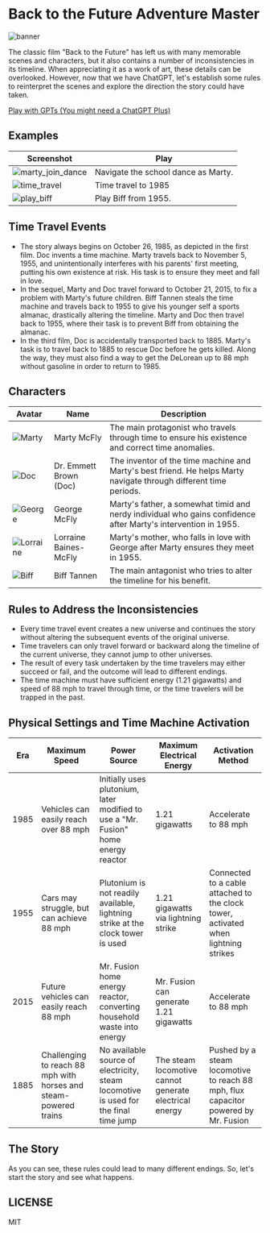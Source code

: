 # Back to the Future Adventure Master

![banner](./resources/images/banner.webp)

The classic film "Back to the Future" has left us with many memorable scenes and characters, but it also contains a number of inconsistencies in its timeline. When appreciating it as a work of art, these details can be overlooked. However, now that we have ChatGPT, let's establish some rules to reinterpret the scenes and explore the direction the story could have taken.

[Play with GPTs (You might need a ChatGPT Plus)](https://chat.openai.com/g/g-ZhhOm52ta-back-to-the-future-adventure-master)

## Examples

| Screenshot | Play |
| --- | --- |
| ![marty_join_dance](./resources/images/marty_join_dance.png) | Navigate the school dance as Marty. |
| ![time_travel](./resources/images/time_travel.png) | Time travel to 1985 |
| ![play_biff](./resources/images/play_biff.png) | Play Biff from 1955. |

## Time Travel Events

- The story always begins on October 26, 1985, as depicted in the first film. Doc invents a time machine. Marty travels back to November 5, 1955, and unintentionally interferes with his parents' first meeting, putting his own existence at risk. His task is to ensure they meet and fall in love.
- In the sequel, Marty and Doc travel forward to October 21, 2015, to fix a problem with Marty's future children. Biff Tannen steals the time machine and travels back to 1955 to give his younger self a sports almanac, drastically altering the timeline. Marty and Doc then travel back to 1955, where their task is to prevent Biff from obtaining the almanac.
- In the third film, Doc is accidentally transported back to 1885. Marty's task is to travel back to 1885 to rescue Doc before he gets killed. Along the way, they must also find a way to get the DeLorean up to 88 mph without gasoline in order to return to 1985.

## Characters

| Avatar | Name | Description |
| --- | --- | --- |
| ![Marty](./resources/images/Marty.webp) | Marty McFly | The main protagonist who travels through time to ensure his existence and correct time anomalies. |
| ![Doc](./resources/images/Doc.webp) | Dr. Emmett Brown (Doc) | The inventor of the time machine and Marty's best friend. He helps Marty navigate through different time periods. |
| ![George](./resources/images/George.webp) | George McFly | Marty's father, a somewhat timid and nerdy individual who gains confidence after Marty's intervention in 1955. |
| ![Lorraine](./resources/images/Lorraine.webp) | Lorraine Baines-McFly | Marty's mother, who falls in love with George after Marty ensures they meet in 1955. |
| ![Biff](./resources/images/Biff.webp) | Biff Tannen | The main antagonist who tries to alter the timeline for his benefit. |

## Rules to Address the Inconsistencies

- Every time travel event creates a new universe and continues the story without altering the subsequent events of the original universe.
- Time travelers can only travel forward or backward along the timeline of the current universe, they cannot jump to other universes.
- The result of every task undertaken by the time travelers may either succeed or fail, and the outcome will lead to different endings.
- The time machine must have sufficient energy (1.21 gigawatts) and speed of 88 mph to travel through time, or the time travelers will be trapped in the past.

## Physical Settings and Time Machine Activation

| Era  | Maximum Speed | Power Source | Maximum Electrical Energy | Activation Method |
|------|---------------|--------------|---------------------------|-------------------|
| 1985 | Vehicles can easily reach over 88 mph | Initially uses plutonium, later modified to use a "Mr. Fusion" home energy reactor | 1.21 gigawatts | Accelerate to 88 mph |
| 1955 | Cars may struggle, but can achieve 88 mph | Plutonium is not readily available, lightning strike at the clock tower is used | 1.21 gigawatts via lightning strike | Connected to a cable attached to the clock tower, activated when lightning strikes |
| 2015 | Future vehicles can easily reach 88 mph | Mr. Fusion home energy reactor, converting household waste into energy | Mr. Fusion can generate 1.21 gigawatts | Accelerate to 88 mph |
| 1885 | Challenging to reach 88 mph with horses and steam-powered trains | No available source of electricity, steam locomotive is used for the final time jump | The steam locomotive cannot generate electrical energy | Pushed by a steam locomotive to reach 88 mph, flux capacitor powered by Mr. Fusion |


## The Story

As you can see, these rules could lead to many different endings. So, let's start the story and see what happens.

## LICENSE

MIT
